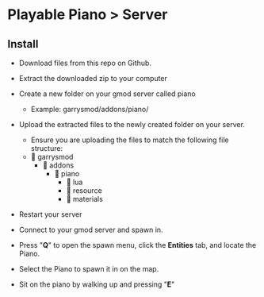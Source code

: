 # Playable Piano > Server

## Install
- Download files from this repo on Github.
- Extract the downloaded zip to your computer
- Create a new folder on your gmod server called piano
  - Example: garrysmod/addons/piano/
- Upload the extracted files to the newly created folder on your server. 

  - Ensure you are uploading the files to match the following file structure:
  - 📁 garrysmod
    - 📁 addons
      - 📁 piano
        - 📁 lua
        - 📁 resource
        - 📁 materials

- Restart your server
- Connect to your gmod server and spawn in. 
- Press "**Q**" to open the spawn menu, click the **Entities** tab, and locate the Piano.
- Select the Piano to spawn it in on the map.
- Sit on the piano by walking up and pressing "**E**"
